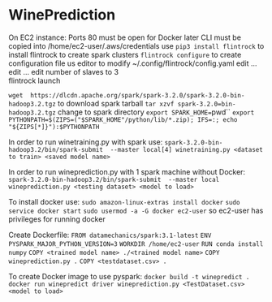 # WinePrediction
On EC2 instance:
  Ports 80 must be open for Docker later
  CLI must be copied into /home/ec2-user/.aws/credentials
  use `pip3 install flintrock` to install flintrock to create spark clusters
  `flintrock configure` to create configuration file
  us editor to modify ~/.config/flintrock/config.yaml
    edit ...
    edit ...
    edit number of slaves to 3  
  flintrock launch <cluster name>
  
  `wget  https://dlcdn.apache.org/spark/spark-3.2.0/spark-3.2.0-bin-hadoop3.2.tgz` to download spark tarball
  `tar xzvf spark-3.2.0=bin-hadoop3.2.tgz`
  change to spark directory
  `export SPARK_HOME=`pwd``
  `export PYTHONPATH=$(ZIPS=("$SPARK_HOME"/python/lib/*.zip); IFS=:; echo "${ZIPS[*]}"):$PYTHONPATH`
  
  In order to run winetraining.py with spark use:
    `spark-3.2.0-bin-hadoop3.2/bin/spark-submit  --master local[4] winetraining.py <dataset to train> <saved model name>`
  
  In order to run wineprediction.py with 1 spark machine without Docker:
    `spark-3.2.0-bin-hadoop3.2/bin/spark-submit  --master local wineprediction.py <testing dataset> <model to load>`
  
  
  To install docker use:
    `sudo amazon-linux-extras install docker`
    `sudo service docker start`
    `sudo usermod -a -G docker ec2-user` so ec2-user has privileges for running docker
  
  Create Dockerfile:
  `FROM datamechanics/spark:3.1-latest`
  `ENV PYSPARK_MAJOR_PYTHON_VERSION=3`
  `WORKDIR /home/ec2-user`
  `RUN conda install numpy`
  `COPY <trained model name> ./<trained model name>`
  `COPY wineprediction.py .`
  `COPY <testdataset.csv> .`
  
  To create Docker image to use pyspark:
    `docker build -t winepredict .`
    `docker run winepredict driver wineprediction.py <TestDataset.csv> <model to load>`
    
    
   
  
